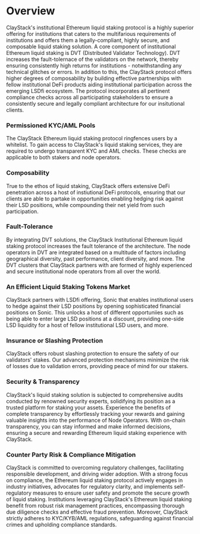 # Overview

ClayStack's institutional Ethereum liquid staking protocol is a highly superior offering for institutions that caters to the multifarious requirements of institutions and offers them a legally-compliant, highly secure, and composable liquid staking solution. A core component of institutional Ethereum liquid staking is DVT (Distributed Validator Technology). DVT increases the fault-tolernace of the validators on the network, thereby ensuring consistently high returns for institutions - notwithstanding any technical glitches or errors. In addition to this, the ClayStack protocol offers higher degrees of composability by building effective partnerships with fellow institutional DeFi products aiding institutional participation across the emerging LSDfi ecosystem. The protocol incorporates all pertinent compliance checks across all participating stakeholders to ensure a consistently secure and legally compliant architecture for our insitutional clients.  

### Permissioned KYC/AML Pools 

The ClayStack Ethereum liquid staking protocol ringfences users by a whitelist. To gain access to ClayStack's liquid staking services, they are required to undergo transparent KYC and AML checks. These checks are applicable to both stakers and node operators. 

### Composability 

True to the ethos of liquid staking, ClayStack offers extensive DeFi penetration across a host of instiutional DeFi protocols, ensuring that our clients are able to partake in opportunities enabling hedging risk against their LSD positions, while compounding their net yield from such participation.

### Fault-Tolerance

By integrating DVT solutions, the ClayStack Institutional Ethereum liquid staking protocol increases the fault tolerance of the architecture. The node operators in DVT are integrated based on a multitude of factors including geographical diversity, past performance, client diversity, and more. The DVT clusters that ClayStack partners with are formed of highly experienced and secure institutional node operators from all over the world. 

### An Efficient Liquid Staking Tokens Market

ClayStack partners with LSDfi offering, Sonic that enables institutional users to hedge against their LSD positions by opening sophisticated financial positions on Sonic. This unlocks a host of different opportuniies such as being able to enter large LSD positions at a discount, providing one-side LSD liquidity for a host of fellow institutional LSD users, and more. 

### Insurance or Slashing Protection

ClayStack offers robust slashing protection to ensure the safety of our validators' stakes. Our advanced protection mechanisms minimize the risk of losses due to validation errors, providing peace of mind for our stakers.

### Security & Transparency 

ClayStack's liquid staking solution is subjected to comprehensive audits conducted by renowned security experts, solidifying its position as a trusted platform for staking your assets. Experience the benefits of complete transparency by effortlessly tracking your rewards and gaining valuable insights into the performance of Node Operators. With on-chain transparency, you can stay informed and make informed decisions, ensuring a secure and rewarding Ethereum liquid staking experience with ClayStack.

### Counter Party Risk & Compliance Mitigation

ClayStack is committed to overcoming regulatory challenges, facilitating responsible development, and driving wider adoption. With a strong focus on compliance, the Ethereum liquid staking protocol actively engages in industry initiatives, advocates for regulatory clarity, and implements self-regulatory measures to ensure user safety and promote the secure growth of liquid staking. Institutions leveraging ClayStack's Ethereum liquid staking benefit from robust risk management practices, encompassing thorough due diligence checks and effective fraud prevention. Moreover, ClayStack strictly adheres to KYC/KYB/AML regulations, safeguarding against financial crimes and upholding compliance standards. 






 
